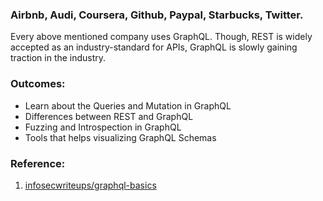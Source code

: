 ### Airbnb, Audi, Coursera, Github, Paypal, Starbucks, Twitter.

Every above mentioned company uses GraphQL. Though, REST is widely accepted as an industry-standard for APIs, GraphQL is slowly gaining traction in the industry. 

### Outcomes:

- Learn about the Queries and Mutation in GraphQL
- Differences between REST and GraphQL
- Fuzzing and Introspection in GraphQL
- Tools that helps visualizing GraphQL Schemas

### Reference:
1. [infosecwriteups/graphql-basics](https://infosecwriteups.com/hacking-graphql-for-fun-and-profit-part-1-understanding-graphql-basics-72bb3dd22efa)